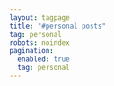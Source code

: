 ```yaml
---
layout: tagpage
title: "#personal posts"
tag: personal
robots: noindex 
pagination: 
  enabled: true 
  tag: personal 
---
```

